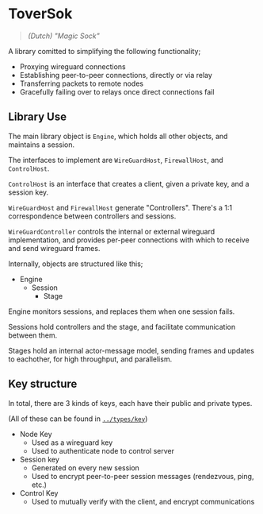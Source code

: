 # ToverSok
> *(Dutch) "Magic Sock"*

A library comitted to simplifying the following functionality;
- Proxying wireguard connections
- Establishing peer-to-peer connections, directly or via relay
- Transferring packets to remote nodes
- Gracefully failing over to relays once direct connections fail

## Library Use

The main library object is `Engine`, which holds all other objects, and maintains a session.

The interfaces to implement are `WireGuardHost`, `FirewallHost`, and `ControlHost`.

`ControlHost` is an interface that creates a client, given a private key, and a session key.

`WireGuardHost` and `FirewallHost` generate "Controllers". There's a 1:1 correspondence between controllers and sessions.

`WireGuardController` controls the internal or external wireguard implementation,
and provides per-peer connections with which to receive and send wireguard frames.

Internally, objects are structured like this;

- Engine
  - Session
    - Stage

Engine monitors sessions, and replaces them when one session fails.

Sessions hold controllers and the stage, and facilitate communication between them.

Stages hold an internal actor-message model, sending frames and updates to eachother,
for high throughput, and parallelism.

## Key structure

In total, there are 3 kinds of keys, each have their public and private types.

(All of these can be found in [`../types/key`](../types/key))

- Node Key
  - Used as a wireguard key
  - Used to authenticate node to control server
- Session key
  - Generated on every new session
  - Used to encrypt peer-to-peer session messages (rendezvous, ping, etc.)
- Control Key
  - Used to mutually verify with the client, and encrypt communications